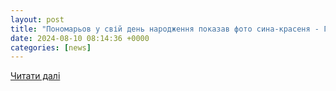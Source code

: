 ```yaml
---
layout: post
title: "Пономарьов у свій день народження показав фото сина-красеня - Главком"
date: 2024-08-10 08:14:36 +0000
categories: [news]
---
```


[Читати далі](https://scotch.glavcom.ua/showbiz/ponomarov-u-svij-den-narodzhennja-pokazav-foto-sina-krasenja-1014575.html)
